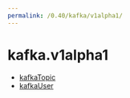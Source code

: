```yaml
---
permalink: /0.40/kafka/v1alpha1/
---
```


# kafka.v1alpha1



* [kafkaTopic](kafkaTopic.md)
* [kafkaUser](kafkaUser.md)